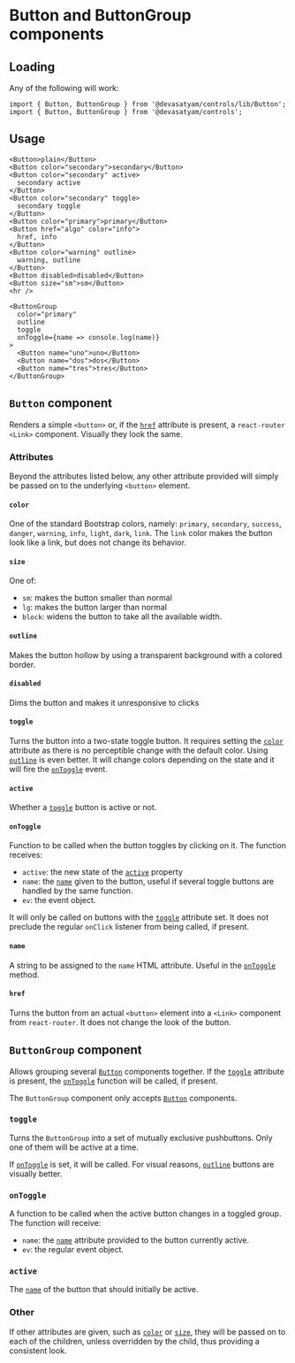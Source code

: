 # Button and ButtonGroup components

## Loading

Any of the following will work:

```
import { Button, ButtonGroup } from '@devasatyam/controls/lib/Button';
import { Button, ButtonGroup } from '@devasatyam/controls';
```

## Usage

```
<Button>plain</Button>
<Button color="secondary">secondary</Button>
<Button color="secondary" active>
  secondary active
</Button>
<Button color="secondary" toggle>
  secondary toggle
</Button>
<Button color="primary">primary</Button>
<Button href="algo" color="info">
  href, info
</Button>
<Button color="warning" outline>
  warning, outline
</Button>
<Button disabled>disabled</Button>
<Button size="sm">sm</Button>
<hr />

<ButtonGroup
  color="primary"
  outline
  toggle
  onToggle={name => console.log(name)}
>
  <Button name="uno">uno</Button>
  <Button name="dos">dos</Button>
  <Button name="tres">tres</Button>
</ButtonGroup>
```

## `Button` component

Renders a simple `<button>` or, if the [`href`](#href) attribute is present, a `react-router` `<Link>` component. Visually they look the same.

### Attributes

Beyond the attributes listed below, any other attribute provided will simply be passed on to the underlying `<button>` element.

#### `color`

One of the standard Bootstrap colors, namely: `primary`, `secondary`, `success`, `danger`, `warning`, `info`, `light`, `dark`, `link`. The `link` color makes the button look like a link, but does not change its behavior.

#### `size`

One of:

* `sm`: makes the button smaller than normal
* `lg`: makes the button larger than normal
* `block`: widens the button to take all the available width.

#### `outline`

Makes the button hollow by using a transparent background with a colored border.

#### `disabled`

Dims the button and makes it unresponsive to clicks

#### `toggle`

Turns the button into a two-state toggle button. It requires setting the [`color`](#color) attribute as there is no perceptible change with the default color. Using [`outline`](#outline) is even better. It will change colors depending on the state and it will fire the [`onToggle`](#ontoggle) event.

#### `active`

Whether a [`toggle`](#toggle) button is active or not.

#### `onToggle`

Function to be called when the button toggles by clicking on it. The function receives:

* `active`: the new state of the [`active`](#active) property
* `name`: the [`name`](#b-name) given to the button, useful if several toggle buttons are handled by the same function.
* `ev`: the event object.

It will only be called on buttons with the [`toggle`](#toggle) attribute set. It does not preclude the regular `onClick` listener from being called, if present.

<a name="b-name"></a>

#### `name`

A string to be assigned to the `name` HTML attribute. Useful in the [`onToggle`](#ontoggle) method.

#### `href`

Turns the button from an actual `<button>` element into a `<Link>` component from `react-router`. It does not change the look of the button.

## `ButtonGroup` component

Allows grouping several [`Button`](#button) components together. If the [`toggle`](#bg-toggle) attribute is present, the [`onToggle`](#bg-ontoggle) function will be called, if present.

The `ButtonGroup` component only accepts [`Button`](#button) components.

<a name="bg-toggle" ></a>

### `toggle`

Turns the `ButtonGroup` into a set of mutually exclusive pushbuttons. Only one of them will be active at a time.

If [`onToggle`](#bg-ontoggle) is set, it will be called. For visual reasons, [`outline`](#outline) buttons are visually better.

<a name="bg-ontoggle"></a>

### `onToggle`

A function to be called when the active button changes in a toggled group. The function will receive:

* `name`: the [`name`](#b-name) attribute provided to the button currently active.
* `ev`: the regular event object.

### `active`

The [`name`](#b-name) of the button that should initially be active.

### Other

If other attributes are given, such as [`color`](#color) or [`size`](#size), they will be passed on to each of the children, unless overridden by the child, thus providing a consistent look.
